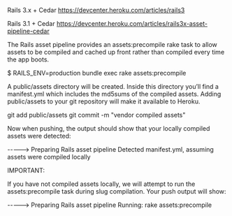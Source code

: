 Rails 3.x + Cedar
https://devcenter.heroku.com/articles/rails3

Rails 3.1 + Cedar
https://devcenter.heroku.com/articles/rails3x-asset-pipeline-cedar

The Rails asset pipeline provides an assets:precompile rake task to allow assets to be compiled and cached up front rather than compiled every time the app boots.


$ RAILS_ENV=production bundle exec rake assets:precompile

A public/assets directory will be created. Inside this directory you’ll find a manifest.yml which includes the md5sums of the compiled assets. Adding public/assets to your git repository will make it available to Heroku.

git add public/assets
git commit -m "vendor compiled assets"

Now when pushing, the output should show that your locally compiled assets were detected:

-----> Preparing Rails asset pipeline
       Detected manifest.yml, assuming assets were compiled locally

IMPORTANT:

If you have not compiled assets locally, we will attempt to run the assets:precompile task during slug compilation. Your push output will show:

-----> Preparing Rails asset pipeline
       Running: rake assets:precompile